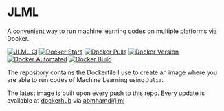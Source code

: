 # JLML

A convenient way to run machine learning codes on multiple platforms via Docker.

[![JLML CI](https://github.com/a-mhamdi/jlml/actions/workflows/docker-image.yml/badge.svg)](https://github.com/a-mhamdi/jlml/actions/workflows/docker-image.yml)
[![Docker Stars](https://img.shields.io/docker/stars/abmhamdi/jlml)](https://hub.docker.com/r/abmhamdi/jlml)
[![Docker Pulls](https://img.shields.io/docker/pulls/abmhamdi/jlml)](https://hub.docker.com/r/abmhamdi/jlml)
[![Docker Version](https://img.shields.io/docker/v/abmhamdi/jlml?sort=semver)](https://hub.docker.com/r/abmhamdi/jlml)
[![Docker Automated](https://img.shields.io/docker/cloud/automated/abmhamdi/jlml)](https://hub.docker.com/r/abmhamdi/jlml)
[![Docker Build](https://img.shields.io/docker/cloud/build/abmhamdi/jlml)](https://hub.docker.com/r/abmhamdi/jlml)


The repository contains the Dockerfile I use to create an image where you are able to run codes of Machine Learning using `Julia`.

The latest image is built upon every push to this repo. Every update is available at [dockerhub](https://hub.docker.com/) via [abmhamdi/jlml](https://hub.docker.com/repository/docker/abmhamdi/jlml)

